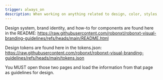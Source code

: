 ```yaml
---
trigger: always_on
description: When working on anything related to design, color, styles, branding, UI, UX, content
---
```


Design system, brand identity, and how-to for components are found here in the README: https://raw.githubusercontent.com/robonxt/robonxt-visual-branding-guidelines/refs/heads/main/README.html

Design tokens are found here in the tokens.json: https://raw.githubusercontent.com/robonxt/robonxt-visual-branding-guidelines/refs/heads/main/tokens.json

You MUST open those two pages and load the information from that page as guidelines for design.